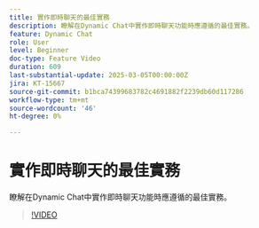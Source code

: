 ```yaml
---
title: 實作即時聊天的最佳實務
description: 瞭解在Dynamic Chat中實作即時聊天功能時應遵循的最佳實務。
feature: Dynamic Chat
role: User
level: Beginner
doc-type: Feature Video
duration: 609
last-substantial-update: 2025-03-05T00:00:00Z
jira: KT-15667
source-git-commit: b1bca74399683782c4691882f2239db60d117286
workflow-type: tm+mt
source-wordcount: '46'
ht-degree: 0%

---
```



# 實作即時聊天的最佳實務

瞭解在Dynamic Chat中實作即時聊天功能時應遵循的最佳實務。

>[!VIDEO](https://video.tv.adobe.com/v/3449714/?learn=on&enablevpops)

